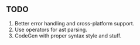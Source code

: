 ## TODO

1) Better error handling and cross-platform support.
2) Use operators for ast parsing.
3) CodeGen with proper syntax style and stuff.